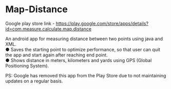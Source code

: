 # Map-Distance
Google play store link - https://play.google.com/store/apps/details?id=com.measure.calculate.map.distance<br>

An android app for measuring distance between two points using java and XML.<br>
● Saves the starting point to optimize performance, so that user can quit the app and start again after reaching end point.<br>
● Shows distance in meters, kilometers and yards using GPS (Global Positioning System).<br>

PS: Google has removed this app from the Play Store due to not maintaining updates on a regular basis.
